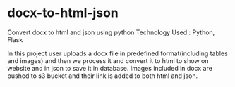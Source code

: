 # docx-to-html-json
Convert docx to html and json using python
Technology Used : Python, Flask


In this project user uploads a docx file in predefined format(including tables and images) and then we process it and convert it to html to show on website and in json to save it in database. Images included in docx are pushed to s3 bucket and their link is added to both html and json.

